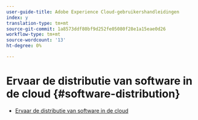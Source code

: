 ```yaml
---
user-guide-title: Adobe Experience Cloud-gebruikershandleidingen
index: y
translation-type: tm+mt
source-git-commit: 1a8573ddf80bf9d252fe05080f28e1a15eae0d26
workflow-type: tm+mt
source-wordcount: '13'
ht-degree: 0%

---
```



# Ervaar de distributie van software in de cloud {#software-distribution}

+ [Ervaar de distributie van software in de cloud](home.md)
